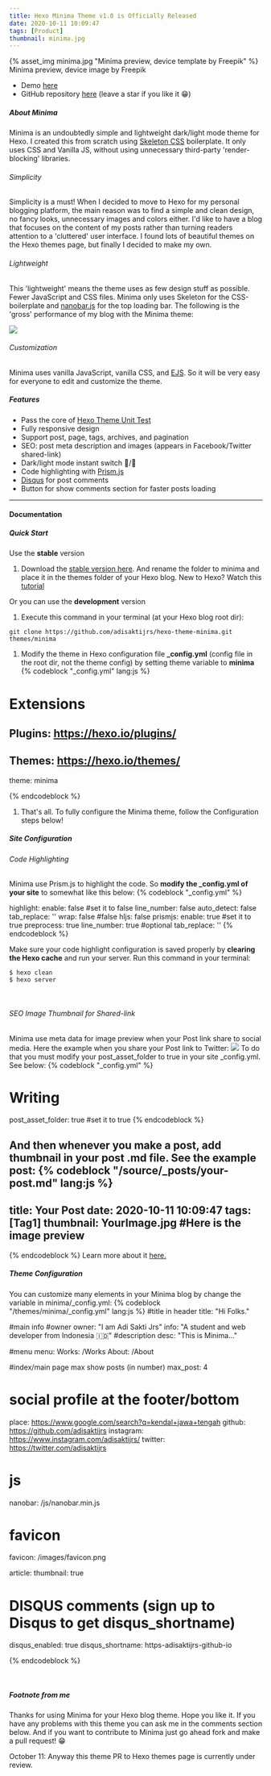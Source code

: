 ```yaml
---
title: Hexo Minima Theme v1.0 is Officially Released
date: 2020-10-11 10:09:47
tags: [Product]
thumbnail: minima.jpg
---
```

{% asset_img minima.jpg "Minima preview, device template by Freepik" %}
Minima preview, device image by Freepik

- Demo [here](https://adisaktijrs.github.io/minima)
- GitHub repository [here](https://github.com/adisaktijrs/hexo-theme-minima) (leave a star if you like it 😁)

##### About Minima
Minima is an undoubtedly simple and lightweight dark/light mode theme for Hexo. I created this from scratch using [Skeleton CSS](http://getskeleton.com/) boilerplate. It only uses CSS and Vanilla JS, without using unnecessary third-party 'render-blocking' libraries.

###### Simplicity
Simplicity is a must! When I decided to move to Hexo for my personal blogging platform, the main reason was to find a simple and clean design, no fancy looks, unnecessary images and colors either. I'd like to have a blog that focuses on the content of my posts rather than turning readers attention to a 'cluttered' user interface. I found lots of beautiful themes on the Hexo themes page, but finally I decided to make my own.

###### Lightweight
This 'lightweight' means the theme uses as few design stuff as possible. Fewer JavaScript and CSS files. Minima only uses Skeleton for the CSS-boilerplate and [nanobar.js](https://nanobar.jacoborus.codes/) for the top loading bar. The following is the 'gross' performance of my blog with the Minima theme:

![](Screenshot.png)

###### Customization
Minima uses vanilla JavaScript, vanilla CSS, and [EJS](https://ejs.co/). So it will be very easy for everyone to edit and customize the theme.

##### Features
- Pass the core of [Hexo Theme Unit Test](https://github.com/hexojs/hexo-theme-unit-test)
- Fully responsive design
- Support post, page, tags, archives, and pagination
- SEO: post meta description and images (appears in Facebook/Twitter shared-link)
- Dark/light mode instant switch 🌚/🌝
- Code highlighting with [Prism.js](https://prismjs.com/)
- [Disqus](https://disqus.com/) for post comments
- Button for show comments section for faster posts loading
***
#### Documentation
##### Quick Start
Use the **stable** version
1. Download the [stable version here](https://github.com/adisaktijrs/hexo-theme-minima/archive/v1.0.zip). And rename the folder to minima and place it in the themes folder of your Hexo blog. New to Hexo? Watch this [tutorial](https://www.youtube.com/watch?v=A-muxF_6plc)

Or you can use the **development** version&nbsp;
1. Execute this command in your terminal (at your Hexo blog root dir):
```
git clone https://github.com/adisaktijrs/hexo-theme-minima.git themes/minima
```
1. Modify the theme in Hexo configuration file **_config.yml** (config file in the root dir, not the theme config) by setting theme variable to **minima**
{% codeblock "_config.yml" lang:js %}

# Extensions
## Plugins: https://hexo.io/plugins/
## Themes: https://hexo.io/themes/
theme: minima

{% endcodeblock %}
1. That's all. To fully configure the Minima theme, follow the Configuration steps below!
&nbsp;
##### Site Configuration
###### Code Highlighting
Minima use Prism.js to highlight the code. So **modify the _config.yml of your site** to somewhat like this below:
{% codeblock "_config.yml" %}

highlight:
  enable: false #set it to false
  line_number: false
  auto_detect: false
  tab_replace: ''
  wrap: false #false
  hljs: false
prismjs:
  enable: true #set it to true
  preprocess: true
  line_number: true #optional
  tab_replace: ''
{% endcodeblock %}

Make sure your code highlight configuration is saved properly by **clearing the Hexo cache** and run your server. Run this command in your terminal:

```
$ hexo clean
$ hexo server
```
&nbsp;
###### SEO Image Thumbnail for Shared-link
Minima use meta data for image preview when your Post link share to social media. Here the example when you share your Post link to Twitter:
![](Screenshot2.png)
To do that you must modify your post_asset_folder to true in your site _config.yml. See below:
{% codeblock "_config.yml" %}
# Writing

post_asset_folder: true #set it to true
{% endcodeblock %}

And then whenever you make a post, add thumbnail in your post .md file. See the example post:
{% codeblock "/source/_posts/your-post.md" lang:js %}
---
title: Your Post
date: 2020-10-11 10:09:47
tags: [Tag1]
thumbnail: YourImage.jpg #Here is the image preview
---
{% endcodeblock %}
Learn more about it [here.](https://hexo.io/docs/asset-folders.html)
&nbsp;

##### Theme Configuration
You can customize many elements in your Minima blog by change the variable in minima/_config.yml:
{% codeblock "/themes/minima/_config.yml" lang:js %}
#title in header
title: "Hi Folks."

#main info
#owner
owner: "I am Adi Sakti Jrs"
info: "A student and web developer from Indonesia 🇮🇩"
#description
desc: "This is Minima..."

#menu
menu:
  Works: /Works
  About: /About

#index/main page max show posts (in number)
max_post: 4

# social profile at the footer/bottom
place: https://www.google.com/search?q=kendal+jawa+tengah
github: https://github.com/adisaktijrs
instagram: https://www.instagram.com/adisaktijrs/
twitter: https://twitter.com/adisaktijrs

# js
nanobar: /js/nanobar.min.js

# favicon
favicon: /images/favicon.png

article:
  thumbnail: true

# DISQUS comments (sign up to Disqus to get disqus_shortname)
disqus_enabled: true
disqus_shortname: https-adisaktijrs-github-io

{% endcodeblock %}

&nbsp;
##### Footnote from me
Thanks for using Minima for your Hexo blog theme. Hope you like it. If you have any problems with this theme you can ask me in the comments section below. And if you want to contribute to Minima just go ahead fork and make a pull request! 😁

October 11: Anyway this theme PR to Hexo themes page is currently under review.
